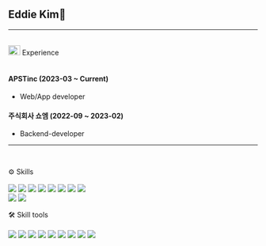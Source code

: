 ## Eddie Kim👋
---
<br>

<image src="https://github.com/eddkim/eddkim/assets/93297204/fea6d7d9-6ac1-4524-89d6-fabe24573c3d" width="24px" height="20px" alt="working"/>
Experience
<br><br>



#### APSTinc (2023-03 ~ Current)
 - Web/App developer

#### 주식회사 쇼엠 (2022-09 ~ 2023-02)
 - Backend-developer

---

<br>

⚙️
Skills
<br><br>
<img src="https://img.shields.io/badge/javascript-F7DF1E?style=flat-square&logo=javascript&logoColor=white"/>
<img src="https://img.shields.io/badge/typescript-3178C6?style=flat-square&logo=typescript&logoColor=white"/>
<img src="https://img.shields.io/badge/Python-3776AB?style=flat-square&logo=Python&logoColor=white"/>
<img src="https://img.shields.io/badge/django-092E20?style=flat-square&logo=django&logoColor=white"/>
<img src="https://img.shields.io/badge/selenium-43B02A?style=flat-square&logo=selenium&logoColor=white"/>
<img src="https://img.shields.io/badge/React-61DAFB?style=flat-square&logo=React&logoColor=white"/>
<img src="https://img.shields.io/badge/Next.js-000000?style=flat-square&logo=Next.js&logoColor=white"/>
<img src="https://img.shields.io/badge/node.js-339933?style=flat-square&logo=nodedotjs&logoColor=white"/>
<br>
<img src="https://img.shields.io/badge/Tailwind Css-06B6D4?style=flat-square&logo=Tailwind Css&logoColor=white"/>
<img src="https://img.shields.io/badge/sass-CC6699?style=flat-square&logo=sass&logoColor=white"/>
<br>

🛠
Skill tools
<br><br>
<img src="https://img.shields.io/badge/git-F05032?style=flat-square&logo=git&logoColor=white"/>
<img src="https://img.shields.io/badge/docker-2496ED?style=flat-square&logo=docker&logoColor=white"/>
<img src="https://img.shields.io/badge/firebase-FFCA28?style=flat-square&logo=firebase&logoColor=white"/>
<img src="https://img.shields.io/badge/reacthookform-EC5990?style=flat-square&logo=reacthookform&logoColor=white"/>
<img src="https://img.shields.io/badge/redux-764ABC?style=flat-square&logo=redux&logoColor=white"/>
<img src="https://img.shields.io/badge/mobx-FF9955?style=flat-square&logo=mobx&logoColor=white"/>
<img src="https://img.shields.io/badge/postman-FF6C37?style=flat-square&logo=postman&logoColor=white"/>
<img src="https://img.shields.io/badge/prisma-2D3748?style=flat-square&logo=prisma&logoColor=white"/>
<img src="https://img.shields.io/badge/graphql-E10098?style=flat-square&logo=graphql&logoColor=white"/>



<!--
**eddkim/eddkim** is a ✨ _special_ ✨ repository because its `README.md` (this file) appears on your GitHub profile.

Here are some ideas to get you started:

- 🔭 I’m currently working on ...
- 🌱 I’m currently learning ...
- 👯 I’m looking to collaborate on ...
- 🤔 I’m looking for help with ...- [Eddie Kim👋](#eddie-kim)

- 💬 Ask me about ...
- 📫 How to reach me: ...
- 😄 Pronouns: ...- [Eddie Kim👋](#eddie-kim)

- ⚡ Fun fact: ...
-->

